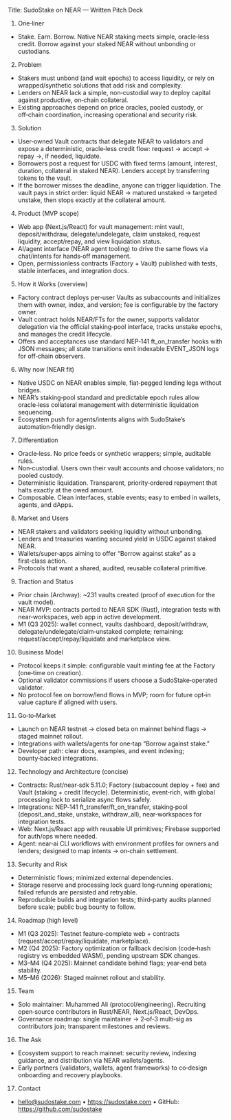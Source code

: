 Title: SudoStake on NEAR — Written Pitch Deck

1) One‑liner
- Stake. Earn. Borrow. Native NEAR staking meets simple, oracle‑less credit. Borrow against your staked NEAR without unbonding or custodians.

2) Problem
- Stakers must unbond (and wait epochs) to access liquidity, or rely on wrapped/synthetic solutions that add risk and complexity.
- Lenders on NEAR lack a simple, non‑custodial way to deploy capital against productive, on‑chain collateral.
- Existing approaches depend on price oracles, pooled custody, or off‑chain coordination, increasing operational and security risk.

3) Solution
- User‑owned Vault contracts that delegate NEAR to validators and expose a deterministic, oracle‑less credit flow: request → accept → repay →, if needed, liquidate.
- Borrowers post a request for USDC with fixed terms (amount, interest, duration, collateral in staked NEAR). Lenders accept by transferring tokens to the vault.
- If the borrower misses the deadline, anyone can trigger liquidation. The vault pays in strict order: liquid NEAR → matured unstaked → targeted unstake, then stops exactly at the collateral amount.

4) Product (MVP scope)
- Web app (Next.js/React) for vault management: mint vault, deposit/withdraw, delegate/undelegate, claim unstaked, request liquidity, accept/repay, and view liquidation status.
- AI/agent interface (NEAR agent tooling) to drive the same flows via chat/intents for hands‑off management.
- Open, permissionless contracts (Factory + Vault) published with tests, stable interfaces, and integration docs.

5) How it Works (overview)
- Factory contract deploys per‑user Vaults as subaccounts and initializes them with owner, index, and version; fee is configurable by the factory owner.
- Vault contract holds NEAR/FTs for the owner, supports validator delegation via the official staking‑pool interface, tracks unstake epochs, and manages the credit lifecycle.
- Offers and acceptances use standard NEP‑141 ft_on_transfer hooks with JSON messages; all state transitions emit indexable EVENT_JSON logs for off‑chain observers.

6) Why now (NEAR fit)
- Native USDC on NEAR enables simple, fiat‑pegged lending legs without bridges.
- NEAR’s staking‑pool standard and predictable epoch rules allow oracle‑less collateral management with deterministic liquidation sequencing.
- Ecosystem push for agents/intents aligns with SudoStake’s automation‑friendly design.

7) Differentiation
- Oracle‑less. No price feeds or synthetic wrappers; simple, auditable rules.
- Non‑custodial. Users own their vault accounts and choose validators; no pooled custody.
- Deterministic liquidation. Transparent, priority‑ordered repayment that halts exactly at the owed amount.
- Composable. Clean interfaces, stable events; easy to embed in wallets, agents, and dApps.

8) Market and Users
- NEAR stakers and validators seeking liquidity without unbonding.
- Lenders and treasuries wanting secured yield in USDC against staked NEAR.
- Wallets/super‑apps aiming to offer “Borrow against stake” as a first‑class action.
- Protocols that want a shared, audited, reusable collateral primitive.

9) Traction and Status
- Prior chain (Archway): ~231 vaults created (proof of execution for the vault model).
- NEAR MVP: contracts ported to NEAR SDK (Rust), integration tests with near‑workspaces, web app in active development.
- M1 (Q3 2025): wallet connect, vaults dashboard, deposit/withdraw, delegate/undelegate/claim‑unstaked complete; remaining: request/accept/repay/liquidate and marketplace view.

10) Business Model
- Protocol keeps it simple: configurable vault minting fee at the Factory (one‑time on creation).
- Optional validator commissions if users choose a SudoStake‑operated validator.
- No protocol fee on borrow/lend flows in MVP; room for future opt‑in value capture if aligned with users.

11) Go‑to‑Market
- Launch on NEAR testnet → closed beta on mainnet behind flags → staged mainnet rollout.
- Integrations with wallets/agents for one‑tap “Borrow against stake.”
- Developer path: clear docs, examples, and event indexing; bounty‑backed integrations.

12) Technology and Architecture (concise)
- Contracts: Rust/near‑sdk 5.11.0; Factory (subaccount deploy + fee) and Vault (staking + credit lifecycle). Deterministic, event‑rich, with global processing lock to serialize async flows safely.
- Integrations: NEP‑141 ft_transfer/ft_on_transfer, staking‑pool (deposit_and_stake, unstake, withdraw_all), near‑workspaces for integration tests.
- Web: Next.js/React app with reusable UI primitives; Firebase supported for auth/ops where needed.
- Agent: near‑ai CLI workflows with environment profiles for owners and lenders; designed to map intents → on‑chain settlement.

13) Security and Risk
- Deterministic flows; minimized external dependencies.
- Storage reserve and processing lock guard long‑running operations; failed refunds are persisted and retryable.
- Reproducible builds and integration tests; third‑party audits planned before scale; public bug bounty to follow.

14) Roadmap (high level)
- M1 (Q3 2025): Testnet feature‑complete web + contracts (request/accept/repay/liquidate, marketplace).
- M2 (Q4 2025): Factory optimization or fallback decision (code‑hash registry vs embedded WASM), pending upstream SDK changes.
- M3–M4 (Q4 2025): Mainnet candidate behind flags; year‑end beta stability.
- M5–M6 (2026): Staged mainnet rollout and stability.

15) Team
- Solo maintainer: Muhammed Ali (protocol/engineering). Recruiting open‑source contributors in Rust/NEAR, Next.js/React, DevOps.
- Governance roadmap: single maintainer → 2‑of‑3 multi‑sig as contributors join; transparent milestones and reviews.

16) The Ask
- Ecosystem support to reach mainnet: security review, indexing guidance, and distribution via NEAR wallets/agents.
- Early partners (validators, wallets, agent frameworks) to co‑design onboarding and recovery playbooks.

17) Contact
- hello@sudostake.com • https://sudostake.com • GitHub: https://github.com/sudostake
